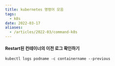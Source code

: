 ```yaml
---
title: kubernetes 명령어 모음
tags:
  - k8s
date: 2022-03-17
aliases: 
  - /articles/2022-03/command-k8s
---
```


#### Restart된 컨테이너의 이전 로그 확인하기
```
kubectl logs podname -c containername --previous
```

